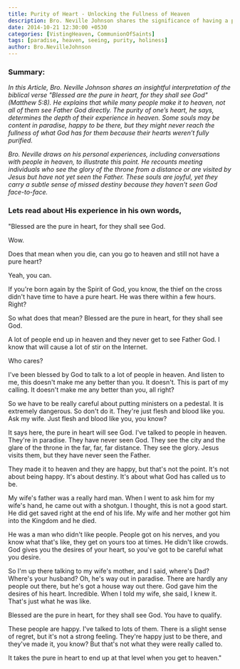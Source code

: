 ```yaml
---
title: Purity of Heart - Unlocking the Fullness of Heaven
description: Bro. Neville Johnson shares the significance of having a pure heart
date: 2014-10-21 12:30:00 +0530
categories: [VistingHeaven, CommunionOfSaints]
tags: [paradise, heaven, seeing, purity, holiness]
author: Bro.NevilleJohnson
---
```


### Summary:
*In this Article, Bro. Neville Johnson shares an insightful interpretation of the biblical verse "Blessed are the pure in heart, for they shall see God" (Matthew 5:8). He explains that while many people make it to heaven, not all of them see Father God directly. The purity of one’s heart, he says, determines the depth of their experience in heaven. Some souls may be content in paradise, happy to be there, but they might never reach the fullness of what God has for them because their hearts weren’t fully purified.*

*Bro. Neville draws on his personal experiences, including conversations with people in heaven, to illustrate this point. He recounts meeting individuals who see the glory of the throne from a distance or are visited by Jesus but have not yet seen the Father. These souls are joyful, yet they carry a subtle sense of missed destiny because they haven't seen God face-to-face.*

### Lets read about His experience in his own words,

"Blessed are the pure in heart, for they shall see God.

Wow.

Does that mean when you die, can you go to heaven and still not have a pure heart?

Yeah, you can.

If you're born again by the Spirit of God, you know, the thief on the cross didn't have time to have a pure heart. He was there within a few hours. Right?

So what does that mean? Blessed are the pure in heart, for they shall see God.

A lot of people end up in heaven and they never get to see Father God. I know that will cause a lot of stir on the Internet.

Who cares?

I've been blessed by God to talk to a lot of people in heaven. And listen to me, this doesn't make me any better than you. It doesn't. This is part of my calling. It doesn't make me any better than you, all right?

So we have to be really careful about putting ministers on a pedestal. It is extremely dangerous. So don't do it. They're just flesh and blood like you. Ask my wife. Just flesh and blood like you, you know?

It says here, the pure in heart will see God. I've talked to people in heaven. They're in paradise. They have never seen God. They see the city and the glare of the throne in the far, far, far distance. They see the glory. Jesus visits them, but they have never seen the Father.

They made it to heaven and they are happy, but that's not the point. It's not about being happy. It's about destiny. It's about what God has called us to be.

My wife's father was a really hard man. When I went to ask him for my wife's hand, he came out with a shotgun. I thought, this is not a good start. He did get saved right at the end of his life. My wife and her mother got him into the Kingdom and he died.

He was a man who didn't like people. People got on his nerves, and you know what that's like, they get on yours too at times. He didn't like crowds. God gives you the desires of your heart, so you've got to be careful what you desire.

So I'm up there talking to my wife's mother, and I said, where's Dad? Where's your husband? Oh, he's way out in paradise. There are hardly any people out there, but he's got a house way out there. God gave him the desires of his heart. Incredible. When I told my wife, she said, I knew it. That's just what he was like.

Blessed are the pure in heart, for they shall see God. You have to qualify.

These people are happy. I've talked to lots of them. There is a slight sense of regret, but it's not a strong feeling. They're happy just to be there, and they've made it, you know? But that's not what they were really called to.

It takes the pure in heart to end up at that level when you get to heaven."
